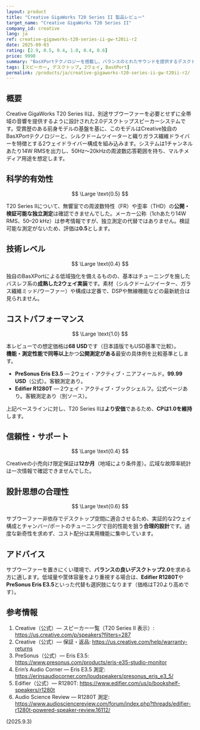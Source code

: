 ```yaml
---
layout: product
title: "Creative GigaWorks T20 Series II 製品レビュー"
target_name: "Creative GigaWorks T20 Series II"
company_id: creative
lang: ja
ref: creative-gigaworks-t20-series-ii-gw-t20ii-r2
date: 2025-09-03
rating: [2.9, 0.5, 0.4, 1.0, 0.4, 0.6]
price: 9998
summary: "BasXPortテクノロジーを搭載し、バランスのとれたサウンドを提供するデスクトップ2.0スピーカーシステムですが、従来技術や信頼性の懸念により制限されています"
tags: [スピーカー, デスクトップ, 2ウェイ, BasXPort]
permalink: /products/ja/creative-gigaworks-t20-series-ii-gw-t20ii-r2/
---
```


## 概要

Creative GigaWorks T20 Series IIは、別途サブウーファーを必要とせずに全帯域の音響を提供するように設計された2.0デスクトップスピーカーシステムです。受賞歴のある前身モデルの基盤を基に、このモデルはCreative独自のBasXPortテクノロジーと、シルクドームツイーターと織りガラス繊維ドライバーを特徴とする2ウェイドライバー構成を組み込みます。システムは1チャンネルあたり14W RMSを出力し、50Hz～20kHzの周波数応答範囲を持ち、マルチメディア用途を想定します。

## 科学的有効性

$$ \Large \text{0.5} $$

T20 Series IIについて、無響室での周波数特性（FR）や歪率（THD）の**公開・検証可能な独立測定**は確認できませんでした。メーカー公称（1chあたり14W RMS、50–20 kHz）は参考情報ですが、独立測定の代替ではありません。検証可能な測定がないため、評価は**0.5**とします。

## 技術レベル

$$ \Large \text{0.4} $$

独自のBasXPortによる低域強化を備えるものの、基本はチューニングを施したバスレフ系の**成熟した2ウェイ実装**です。素材（シルクドームツイーター、ガラス繊維ミッド/ウーファー）や構成は定番で、DSPや無線機能などの最新統合は見られません。

## コストパフォーマンス

$$ \Large \text{1.0} $$

本レビューでの想定価格は**68 USD**です（日本語版でもUSD基準で比較）。  
**機能・測定性能で同等以上**かつ**公開測定がある**最安の具体例を比較基準とします。

- **PreSonus Eris E3.5** — 2ウェイ・アクティブ・ニアフィールド。**99.99 USD**（公式）。客観測定あり。  
- **Edifier R1280T** — 2ウェイ・アクティブ・ブックシェルフ。公式ページあり。客観測定あり（別ソース）。

上記ベースラインに対し、T20 Series IIは**より安価**であるため、**CPは1.0を維持**します。

## 信頼性・サポート

$$ \Large \text{0.4} $$

Creativeの小売向け限定保証は**12か月**（地域により条件差）。広域な故障率統計は一次情報で確認できませんでした。

## 設計思想の合理性

$$ \Large \text{0.6} $$

サブウーファー非依存でデスクトップ空間に適合させるため、実証的な2ウェイ構成とチャンバー/ポートのチューニングで目的性能を狙う**合理的設計**です。過度な新奇性を求めず、コスト配分は実用機能に集中しています。

## アドバイス

サブウーファーを置きにくい環境で、**バランスの良いデスクトップ2.0**を求める方に適します。低域量や筐体容量をより重視する場合は、**Edifier R1280T**や**PreSonus Eris E3.5**といった代替も選択肢になります（価格はT20より高めです）。

## 参考情報

1. Creative（公式）— スピーカー一覧（T20 Series II 表示）: https://us.creative.com/p/speakers?filters=287  
2. Creative（公式）— 保証・返品: https://us.creative.com/help/warranty-returns  
3. PreSonus（公式）— Eris E3.5: https://www.presonus.com/products/eris-e35-studio-monitor  
4. Erin’s Audio Corner — Eris E3.5 測定: https://erinsaudiocorner.com/loudspeakers/presonus_eris_e3_5/  
5. Edifier（公式）— R1280T: https://www.edifier.com/us/p/bookshelf-speakers/r1280t  
6. Audio Science Review — R1280T 測定: https://www.audiosciencereview.com/forum/index.php?threads/edifier-r1280t-powered-speaker-review.16112/

(2025.9.3)